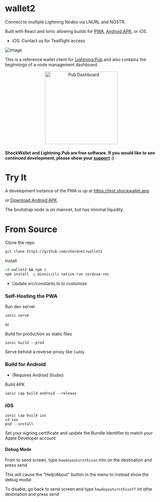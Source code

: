 # wallet2
Connect to multiple Lightning Nodes via LNURL and NOSTR. 

Built with React and Ionic allowing builds for [PWA](https://test.shockwallet.app), [Android APK](https://cdn.shockwallet.app/shockwallet.apk), or iOS. 
* iOS: Contact us for Testflight access

![image](https://shockwallet.b-cdn.net/wnp%20banner.png)

This is a reference wallet client for [Lightning.Pub](https://github.com/shocknet/Lightning.Pub) and also contains the beginnings of a node management dashboard. 

<p style="text-align: center;"><img src="https://shockwallet.b-cdn.net/pub_home_ss.png" alt="Pub Dashboard" width="240"></p>

#### ShockWallet and Lightning.Pub are free software. If you would like to see continued development, please show your [support](https://github.com/sponsors/shocknet) :)


# Try It

A development instance of the PWA is up at https://test.shockwallet.app 

or [Download Android APK](https://cdn.shockwallet.app/shockwallet.apk)

The bootstrap node is on mainnet, but has minimal liquidity.

# From Source

Clone the repo

```bash
git clone https://github.com/shocknet/wallet2
```
Install

```bash
cd wallet2 && npm i
npm install -g @ionic/cli native-run cordova-res
```
* Update src/constants.ts to customize

### Self-Hosting the PWA

Run dev server

```
ionic serve
```
or 

Build for production as static files

```
ionic build --prod
```

Serve behind a reverse-proxy like `Caddy`

### Build for Android
* (Requires Android Studio)

Build APK

```
ionic cap build android --release
```
### iOS

```
ionic cap build ios
cd ios
pod --install
```

Set your signing certificate and update the Bundle Identifier to match your Apple Developer account


#### Debug Mode

From to send screen, type `howdoyouturnthison` into on the destination and press send

This will cause the "Help/About" button in the menu to instead show the debug modal

To disable, go back to send screen and type `howdoyouturnthisoff` int othe destination and press send
